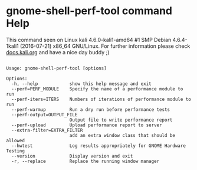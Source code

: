 # gnome-shell-perf-tool command Help
 
 This command seen on Linux kali 4.6.0-kali1-amd64 #1 SMP Debian 4.6.4-1kali1 (2016-07-21) x86_64 GNU/Linux. For further information please check [docs.kali.org](docs.kali.org) and have a nice day buddy ;) 

~~~

Usage: gnome-shell-perf-tool [options]

Options:
  -h, --help            show this help message and exit
  --perf=PERF_MODULE    Specify the name of a performance module to run
  --perf-iters=ITERS    Numbers of iterations of performance module to run
  --perf-warmup         Run a dry run before performance tests
  --perf-output=OUTPUT_FILE
                        Output file to write performance report
  --perf-upload         Upload performance report to server
  --extra-filter=EXTRA_FILTER
                        add an extra window class that should be allowed
  --hwtest              Log results appropriately for GNOME Hardware Testing
  --version             Display version and exit
  -r, --replace         Replace the running window manager

~~~
